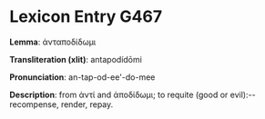 # Lexicon Entry G467

**Lemma**: ἀνταποδίδωμι

**Transliteration (xlit)**: antapodídōmi

**Pronunciation**: an-tap-od-ee'-do-mee

**Description**:
from ἀντί and ἀποδίδωμι; to requite (good or evil):--recompense, render, repay.
